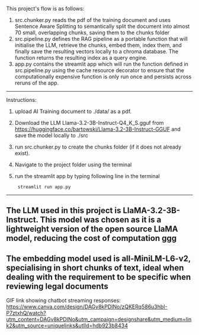 
This project's flow is as follows:
1. src.chunker.py reads the pdf of the training document and uses Sentence Aware Splitting to semantically split the document into almost 70 small, overlapping chunks, saving them to the chunks folder
2. src.pipeline.py defines the RAG pipeline as a portable function that will initialise the LLM, retrieve the chunks, embed them, index them, and finally save the resulting vectors locally to a chroma database. The function returns the resulting index as a query engine.
3. app.py contains the streamlit app which will run the function defined in src.pipeline.py using the cache resource decorator to ensure that the computationally expensive function is only run once and persists across reruns of the app.
----------------------------------------------------
Instructions:
1. upload AI Training document to ./data/ as a pdf.
2. Download the LLM Llama-3.2-3B-Instruct-Q4_K_S.gguf from https://huggingface.co/bartowski/Llama-3.2-3B-Instruct-GGUF and save the model locally to ./src
3. run src.chunker.py to create the chunks folder (if it does not already exist).
4. Navigate to the project folder using the terminal
5. run the streamlit app by typing following line in the terminal

        streamlit run app.py

----------------------------------------------------
The LLM used in this project is LlaMA-3.2-3B-Instruct.
This model was chosen as it is a lightweight version of the open source LlaMA model, reducing the cost of computation ggg
----------------------------------------------------
The embedding model used is 
all-MiniLM-L6-v2, specialising in short chunks of text, ideal when dealing with the requirement to be specific when reviewing legal documents
----------------------------------------------------
GIF link showing chatbot streaming responses:  https://www.canva.com/design/DAGv8kPDINo/zQKERq586u3hbI-P7ztxhQ/watch?utm_content=DAGv8kPDINo&utm_campaign=designshare&utm_medium=link2&utm_source=uniquelinks&utlId=hdb923b8434

